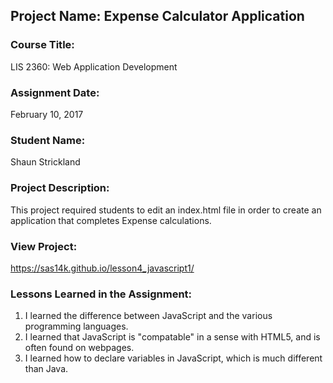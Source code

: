 ## Project Name:  Expense Calculator Application

### Course Title:
LIS 2360:  Web Application Development

### Assignment Date: 
February 10, 2017

### Student Name:  
Shaun Strickland

### Project Description:
This project required students to edit an index.html file in order to create an application that completes Expense calculations. 

### View Project:
https://sas14k.github.io/lesson4_javascript1/

### Lessons Learned in the Assignment:
1. I learned the difference between JavaScript and the various programming languages.
2. I learned that JavaScript is "compatable" in a sense with HTML5, and is often found on webpages.
3. I learned how to declare variables in JavaScript, which is much different than Java. 
